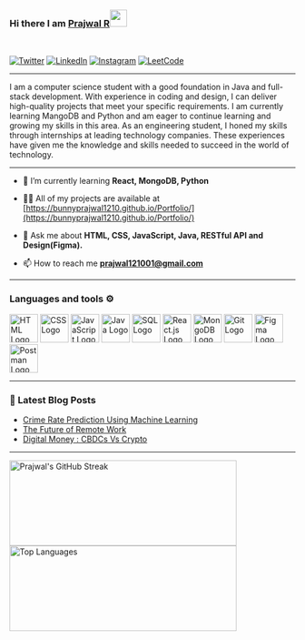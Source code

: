 ### Hi there I am [Prajwal R](https://prajwal1210.netlify.app/)<img src="https://raw.githubusercontent.com/MartinHeinz/MartinHeinz/master/wave.gif" width="30px">
<br/>

[![Twitter](https://img.shields.io/badge/Twitter-%231DA1F2.svg?style=for-the-badge&logo=Twitter&logoColor=white)](https://x.com/prajwal121001)
[![LinkedIn](https://img.shields.io/badge/linkedin-%230077B5.svg?style=for-the-badge&logo=linkedin&logoColor=white)](https://www.linkedin.com/in/prajwal121001/)
[![Instagram](https://img.shields.io/badge/instagram-%23E4405F.svg?style=for-the-badge&logo=instagram&logoColor=white)](https://instagram.com/bunny_prajwal)
[![LeetCode](https://img.shields.io/badge/LeetCode-%23FFA116.svg?style=for-the-badge&logo=LeetCode&logoColor=white)](https://www.leetcode.com/bunnyprajwal)

---

I am a computer science student with a good foundation in Java and full-stack development. With experience in coding and design, I can deliver high-quality projects that meet your specific requirements. I am currently learning MangoDB and Python and am eager to continue learning and growing my skills in this area. As an engineering student, I honed my skills through internships at leading technology companies. These experiences have given me the knowledge and skills needed to succeed in the world of technology.

---

- 🌱 I’m currently learning **React, MongoDB, Python**

- 👨‍💻 All of my projects are available at [https://bunnyprajwal1210.github.io/Portfolio/](https://bunnyprajwal1210.github.io/Portfolio/)

- 💬 Ask me about **HTML, CSS, JavaScript, Java, RESTful API and Design(Figma).**

- 📫 How to reach me **prajwal121001@gmail.com**

---

### Languages and tools ⚙️
<img src="https://www.svgrepo.com/show/303205/html-5-logo.svg" alt="HTML Logo" width="50" height="50"/> <img src="https://www.svgrepo.com/show/303481/css-3-logo.svg" alt="CSS Logo" width="50" height="50"/> <img src="https://www.svgrepo.com/show/349419/javascript.svg" alt="JavaScript Logo" width="50" height="50"/> <img src="https://www.svgrepo.com/show/303388/java-4-logo.svg" alt="Java Logo" width="50" height="50"/> <img src="https://www.svgrepo.com/show/303251/mysql-logo.svg" alt="SQL Logo" width="50" height="50"/> <img src="https://www.svgrepo.com/show/374032/reactjs.svg" alt="React.js Logo" width="50" height="50"/> <img src="https://www.svgrepo.com/show/331488/mongodb.svg" alt="MongoDB Logo" width="50" height="50"/> <img src="https://www.svgrepo.com/show/452210/git.svg" alt="Git Logo" width="50" height="50"/> <img src="https://www.svgrepo.com/show/452202/figma.svg" alt="Figma Logo" width="50" height="50"/> <img src="https://www.svgrepo.com/show/354202/postman-icon.svg" alt="Postman Logo" width="50" height="50"/>

---

### 📕 Latest Blog Posts
<!-- BLOG-POST-LIST:START -->
- [Crime Rate Prediction Using Machine Learning](https://medium.com/@prajwalprajwal5252/crime-rate-prediction-using-machine-learning-dba7cf4ddf70)
- [The Future of Remote Work](https://medium.com/@prajwalprajwal5252/the-future-of-remote-work-599a53e00fc1)
- [Digital Money : CBDCs Vs Crypto](https://medium.com/@prajwalprajwal5252/digital-money-cbdcs-vs-crypto-9e1b0c95d40b)

---

<a href="https://streak-stats.demolab.com/?user=bunnyprajwal1210&theme=ads-juicy-fresh" target="_blank">
    <img src="https://streak-stats.demolab.com/?user=bunnyprajwal1210&theme=ads-juicy-fresh" alt="Prajwal's GitHub Streak" width="400" height="150"/>
</a>

<a href="https://github-readme-stats.vercel.app/api/top-langs/?username=bunnyprajwal1210&layout=compact&theme=radical&hide=swift,csharp" target="_blank">
    <img src="https://github-readme-stats.vercel.app/api/top-langs/?username=bunnyprajwal1210&layout=compact&theme=radical&hide=swift,csharp" alt="Top Languages" width="400" height="150"/>
</a>

